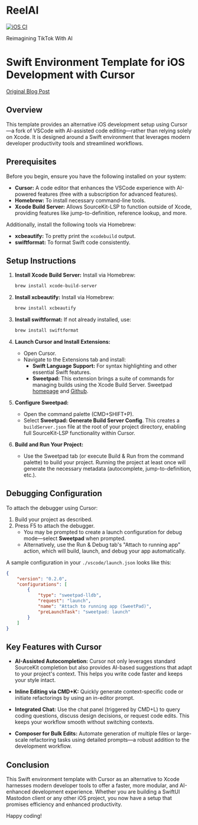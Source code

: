 # ReelAI

[![iOS CI](https://github.com/brettdavies/ReelAI/actions/workflows/ios-ci.yml/badge.svg)](https://github.com/brettdavies/ReelAI/actions/workflows/ios-ci.yml)

Reimagining TikTok With AI

# Swift Environment Template for iOS Development with Cursor

[Original Blog Post](https://dimillian.medium.com/how-to-use-cursor-for-ios-development-54b912c23941)

## Overview

This template provides an alternative iOS development setup using Cursor—a fork of VSCode with AI-assisted code editing—rather than relying solely on Xcode. It is designed around a Swift environment that leverages modern developer productivity tools and streamlined workflows.

## Prerequisites

Before you begin, ensure you have the following installed on your system:

- **Cursor:** A code editor that enhances the VSCode experience with AI-powered features (free with a subscription for advanced features).
- **Homebrew:** To install necessary command-line tools.
- **Xcode Build Server:** Allows SourceKit-LSP to function outside of Xcode, providing features like jump-to-definition, reference lookup, and more.

Additionally, install the following tools via Homebrew:

- **xcbeautify:** To pretty print the `xcodebuild` output.
- **swiftformat:** To format Swift code consistently.

## Setup Instructions

1. **Install Xcode Build Server:**
   Install via Homebrew:

   ```bash
   brew install xcode-build-server
   ```

2. **Install xcbeautify:**
   Install via Homebrew:

   ```bash
   brew install xcbeautify
   ```

3. **Install swiftformat:**
   If not already installed, use:

   ```bash
   brew install swiftformat
   ```

4. **Launch Cursor and Install Extensions:**
   - Open Cursor.
   - Navigate to the Extensions tab and install:
     - **Swift Language Support:** For syntax highlighting and other essential Swift features.
     - **Sweetpad:** This extension brings a suite of commands for managing builds using the Xcode Build Server. Sweetpad [homepage](https://sweetpad.hyzyla.dev/) and [Github](https://github.com/hyzyla/sweetpad).

5. **Configure Sweetpad:**
   - Open the command palette (CMD+SHIFT+P).
   - Select **Sweetpad: Generate Build Server Config**. This creates a `buildServer.json` file at the root of your project directory, enabling full SourceKit-LSP functionality within Cursor.

6. **Build and Run Your Project:**
   - Use the Sweetpad tab (or execute Build & Run from the command palette) to build your project. Running the project at least once will generate the necessary metadata (autocomplete, jump-to-definition, etc.).

## Debugging Configuration

To attach the debugger using Cursor:

1. Build your project as described.
2. Press F5 to attach the debugger.
   - You may be prompted to create a launch configuration for debug mode—select **Sweetpad** when prompted.
   - Alternatively, use the Run & Debug tab's "Attach to running app" action, which will build, launch, and debug your app automatically.

A sample configuration in your `./vscode/launch.json` looks like this:

```json
{
    "version": "0.2.0",
    "configurations": [
        {
            "type": "sweetpad-lldb",
            "request": "launch",
            "name": "Attach to running app (SweetPad)",
            "preLaunchTask": "sweetpad: launch"
        }
    ]
}
```

## Key Features with Cursor

- **AI-Assisted Autocompletion:** Cursor not only leverages standard SourceKit completion but also provides AI-based suggestions that adapt to your project's context. This helps you write code faster and keeps your style intact.
  
- **Inline Editing via CMD+K:** Quickly generate context-specific code or initiate refactorings by using an in-editor prompt.
  
- **Integrated Chat:** Use the chat panel (triggered by CMD+L) to query coding questions, discuss design decisions, or request code edits. This keeps your workflow smooth without switching contexts.

- **Composer for Bulk Edits:** Automate generation of multiple files or large-scale refactoring tasks using detailed prompts—a robust addition to the development workflow.

## Conclusion

This Swift environment template with Cursor as an alternative to Xcode harnesses modern developer tools to offer a faster, more modular, and AI-enhanced development experience. Whether you are building a SwiftUI Mastodon client or any other iOS project, you now have a setup that promises efficiency and enhanced productivity.

Happy coding!
